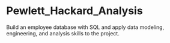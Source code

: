 # Pewlett_Hackard_Analysis
Build an employee database with SQL and apply data modeling, engineering, and analysis skills to the project. 
